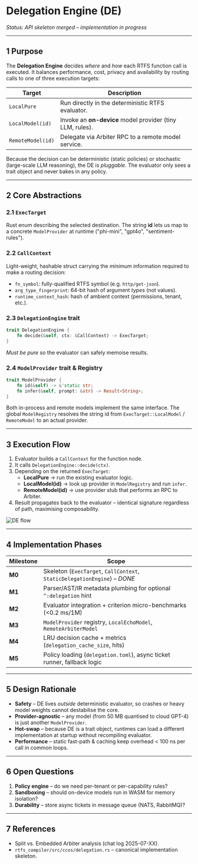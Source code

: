 # Delegation Engine (DE)

_Status: API skeleton merged – implementation in progress_

---

## 1 Purpose

The **Delegation Engine** decides _where_ and _how_ each RTFS function call is executed.
It balances performance, cost, privacy and availability by routing calls to one of three
execution targets:

| Target            | Description                                               |
| ----------------- | --------------------------------------------------------- |
| `LocalPure`       | Run directly in the deterministic RTFS evaluator.         |
| `LocalModel(id)`  | Invoke an **on-device** model provider (tiny LLM, rules). |
| `RemoteModel(id)` | Delegate via Arbiter RPC to a remote model service.       |

Because the decision can be deterministic (static policies) or stochastic
(large-scale LLM reasoning), the DE is _pluggable_. The evaluator only sees a
trait object and never bakes in any policy.

---

## 2 Core Abstractions

### 2.1 `ExecTarget`

Rust enum describing the selected destination. The string **id** lets us map to
a concrete `ModelProvider` at runtime ("phi-mini", "gpt4o", "sentiment-rules").

### 2.2 `CallContext`

Light-weight, hashable struct carrying the _minimum_ information required to
make a routing decision:

- `fn_symbol`: fully-qualified RTFS symbol (e.g. `http/get-json`).
- `arg_type_fingerprint`: 64-bit hash of argument _types_ (not values).
- `runtime_context_hash`: hash of ambient context (permissions, tenant, etc.).

### 2.3 `DelegationEngine` trait

```rust
trait DelegationEngine {
    fn decide(&self, ctx: &CallContext) -> ExecTarget;
}
```

_Must be pure_ so the evaluator can safely memoise results.

### 2.4 `ModelProvider` trait & Registry

```rust
trait ModelProvider {
    fn id(&self) -> &'static str;
    fn infer(&self, prompt: &str) -> Result<String>;
}
```

Both in-process and remote models implement the same interface. The global
`ModelRegistry` resolves the string id from `ExecTarget::LocalModel` /
`RemoteModel` to an actual provider.

---

## 3 Execution Flow

1. Evaluator builds a `CallContext` for the function node.
2. It calls `DelegationEngine::decide(ctx)`.
3. Depending on the returned `ExecTarget`:
   - **LocalPure** → run the existing evaluator logic.
   - **LocalModel(id)** → look up provider in `ModelRegistry` and run `infer`.
   - **RemoteModel(id)** → use provider stub that performs an RPC to Arbiter.
4. Result propagates back to the evaluator – identical signature regardless of
   path, maximising composability.

![DE flow](placeholder)

---

## 4 Implementation Phases

| Milestone | Scope                                                                     |
| --------- | ------------------------------------------------------------------------- |
| **M0**    | Skeleton (`ExecTarget`, `CallContext`, `StaticDelegationEngine`) – _DONE_ |
| **M1**    | Parser/AST/IR metadata plumbing for optional `^:delegation` hint          |
| **M2**    | Evaluator integration + criterion micro-benchmarks (<0.2 ms/1M)           |
| **M3**    | `ModelProvider` registry, `LocalEchoModel`, `RemoteArbiterModel`          |
| **M4**    | LRU decision cache + metrics (`delegation_cache_size`, hits)              |
| **M5**    | Policy loading (`delegation.toml`), async ticket runner, fallback logic   |

---

## 5 Design Rationale

- **Safety** – DE lives _outside_ deterministic evaluator, so crashes or heavy
  model weights cannot destabilise the core.
- **Provider-agnostic** – any model (from 50 MB quantised to cloud GPT-4) is just
  another `ModelProvider`.
- **Hot-swap** – because DE is a trait object, runtimes can load a different
  implementation at startup without recompiling evaluator.
- **Performance** – static fast-path & caching keep overhead < 100 ns per call
  in common loops.

---

## 6 Open Questions

1. **Policy engine** – do we need per-tenant or per-capability rules?
2. **Sandboxing** – should on-device models run in WASM for memory isolation?
3. **Durability** – store async tickets in message queue (NATS, RabbitMQ)?

---

## 7 References

- Split vs. Embedded Arbiter analysis (chat log 2025-07-XX).
- `rtfs_compiler/src/ccos/delegation.rs` – canonical implementation skeleton.
